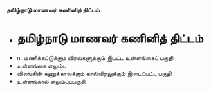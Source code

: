 **தமிழ்நாடு மாணவர் கணினித் திட்டம்**
- # தமிழ்நாடு மாணவர் கணினித் திட்டம்
- n. மணிக்கட்டுக்கும் விரல்களுக்கும் இபட்ட உள்ளங்கைப் பகுதி
- உள்ளங்கை எலும்பு
- விலங்கின் கணுக்காலக்கும் கால்விரலுக்கும் இடைப்பட்ட பகுதி
- உள்ளங்கால் எலும்புப்பகுதி.

